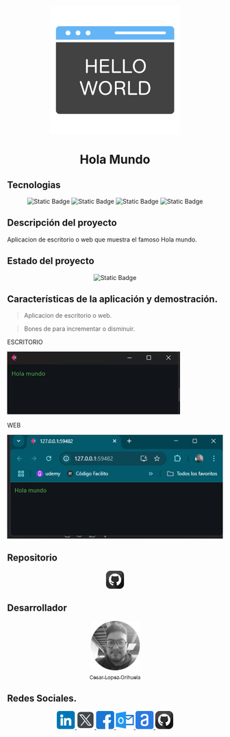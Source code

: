 <!--Imagen de aplicacion-->
<p align="center">
<img src="./img/hola-mundo.png"
 width="300">
</p>

<!-- Nombre de la aplicacion-->

# <h1 align="center">Hola Mundo</h1>

<!-- Programas y tecnologias utilizadas-->

## Tecnologias

<section align="center">

![Static Badge](https://img.shields.io/badge/LENGUAJE-PYTHON-yellow)
![Static Badge](https://img.shields.io/badge/FRAMEWORK-FLET-magenta)
![Static Badge](https://img.shields.io/badge/PYTHON-3.12-red)
![Static Badge](https://img.shields.io/badge/IDE-VSC-blue)

</section>

## Descripción del proyecto

Aplicacion de escritorio o web que muestra el famoso Hola mundo.

## Estado del proyecto

<section align="center">

![Static Badge](https://img.shields.io/badge/ESTATUS-FINALIZADO-GREY)

</section>

## Características de la aplicación y demostración.

> Aplicacion de escritorio o web.

> Bones de para incrementar o disminuir.

ESCRITORIO

![alt text](img/image.png)

WEB

![alt text](img/image1.png)

## Repositorio

<section align="center">

<a href="https://github.com/Chinicuil87/Python/tree/main/flet/hola_mundo">
<img src="../../img/github.png" alt="icono github" style="width:42px;height:42px;">
</a>

</section>

## Desarrollador

<section align="center">

[<img src="../../img/chinicuil.png" width=115><br><sub>Cesar Lopez Orihuela</sub>](https://github.com/Chinicuil87)

</section>

## Redes Sociales.

<section align="center">

<a href="https://www.linkedin.com/in/cesar-lopez-orihuela-796b82271/">
<img src="../../img/linkedin.png" alt="icono linkdin" style="width:42px;height:42px;">
</a>
<a href="https://twitter.com/Cesar_22_">
<img src="../../img/logotipos.png" alt="icono x" style="width:42px;height:42px;">
</a>
<a href="https://www.facebook.com/23.Cesar">
<img src="../../img/facebook.png" alt="icono facebook" style="width:42px;height:42px;">
</a>
<a href="mailto:clopezorihuela@hotmail.com">
<img src="../../img/panorama.png" alt="icono correo electronico" style="width:42px;height:42px;">
</a>
<a href="https://app.aluracursos.com/user/clopezorihuela">
<img src="../../img/alura.png" alt="icono alura" style="width:42px;height:42px;">
</a>
<a href="https://github.com/Chinicuil87">
<img src="../../img/github.png" alt="icono github" style="width:42px;height:42px;">
</a>

</section>

